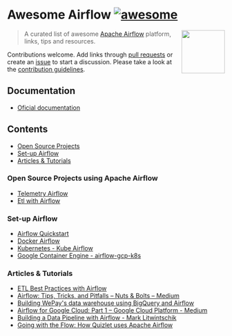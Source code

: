 # Awesome Airflow [![awesome](https://cdn.rawgit.com/sindresorhus/awesome/d7305f38d29fed78fa85652e3a63e154dd8e8829/media/badge.svg)](https://github.com/sindresorhus/awesome)

[<img src="https://airflow.apache.org/_images/pin_large.png" align="right"  width="100">](https://airflow.apache.org/)

> A curated list of awesome [Apache Airflow](https://github.com/apache/incubator-airflow) platform, links, tips and resources.

Contributions welcome. Add links through [pull requests](https://github.com/msantino/awesome-airflow/pulls) or create an [issue](https://github.com/msantino/awesome-airflow/issues) to start a discussion. Please take a look at the [contribution guidelines](CONTRIBUTING.md).

## Documentation
* [Oficial documentation](https://airflow.apache.org/)


## Contents

- [Open Source Projects](#Open-source-projects-asing-apache-airflow)
- [Set-up Airflow](#Set-up-irflow)
- [Articles & Tutorials](#Articles-&-utorials)

### Open Source Projects using Apache Airflow
* [Telemetry Airflow](https://github.com/mozilla/telemetry-airflow)
* [Etl with Airflow](https://github.com/gtoonstra/etl-with-airflow)

### Set-up Airflow

* [Airflow Quickstart](https://airflow.incubator.apache.org/start.html)
* [Docker Airflow](https://github.com/puckel/docker-airflow)
* [Kubernetes - Kube Airflow](https://github.com/mumoshu/kube-airflow)
* [Google Container Engine - airflow-gcp-k8s](https://github.com/alexvanboxel/airflow-gcp-k8s)

### Articles & Tutorials

* [ETL Best Practices with Airflow](https://gtoonstra.github.io/etl-with-airflow/)
* [Airflow: Tips, Tricks, and Pitfalls – Nuts & Bolts – Medium](https://medium.com/handy-tech/airflow-tips-tricks-and-pitfalls-9ba53fba14eb)
* [Building WePay's data warehouse using BigQuery and Airflow](https://wecode.wepay.com/posts/wepays-data-warehouse-bigquery-airflow)
* [Airflow for Google Cloud: Part 1 – Google Cloud Platform - Medium](https://medium.com/google-cloud/airflow-for-google-cloud-part-1-d7da9a048aa4)
* [Building a Data Pipeline with Airflow - Mark Litwintschik](http://tech.marksblogg.com/airflow-postgres-redis-forex.html)
* [Going with the Flow: How Quizlet uses Apache Airflow](https://medium.com/tech-quizlet/going-with-the-flow-how-quizlet-uses-apache-airflow-to-execute-complex-data-processing-pipelines-1ca546f8cc68)
